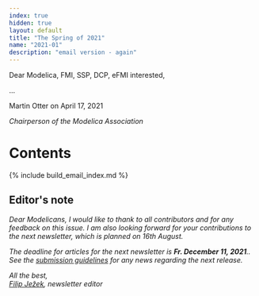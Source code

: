 ```yaml
---
index: true
hidden: true
layout: default
title: "The Spring of 2021"
name: "2021-01"
description: "email version - again"
---
```



Dear Modelica, FMI, SSP, DCP, eFMI interested,

...

Martin Otter on April 17, 2021

*Chairperson of the Modelica Association*

# Contents
{% include build_email_index.md %}

## Editor's note
*Dear Modelicans, I would like to thank to all contributors and for any feedback on this issue. I am also looking forward for your contributions to the next newsletter, which is planned on 16th August.* 

*The deadline for articles for the next newsletter is **Fr. December 11, 2021**.. See the [submission guidelines](https://newsletter.modelica.org/submission-guidelines.html) for any news regarding the next release.*

*All the best,    
[Filip Ježek](mailto:filip.jezek@creativeconnections.cz), newsletter editor*
